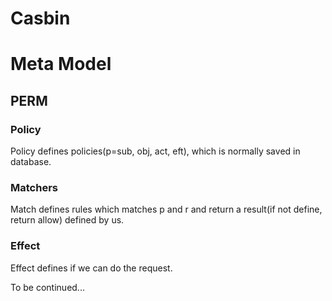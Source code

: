 # Casbin

# Meta Model

## PERM

### Policy 

Policy defines policies(p=sub, obj, act, eft), which is normally saved in database. 

### Matchers

Match defines rules which matches p and r and return a result(if not define, return allow) defined by us.

### Effect

Effect defines if we can do the request.

To be continued...